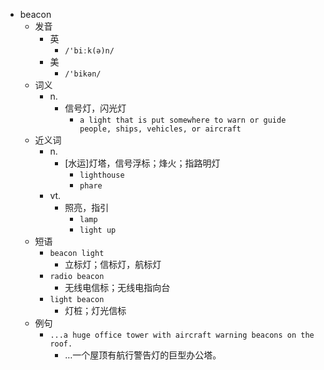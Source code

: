 - beacon
  - 发音
    - 英
      - `/'biːk(ə)n/`
    - 美
      - `/'bikən/`
  - 词义
    - n.
      - 信号灯，闪光灯
        - `a light that is put somewhere to warn or guide people, ships, vehicles, or aircraft`
  - 近义词
    - n.
      - [水运]灯塔，信号浮标；烽火；指路明灯
        - `lighthouse`
        - `phare`
    - vt.
      - 照亮，指引
        - `lamp`
        - `light up`
  - 短语
    - `beacon light`
      - 立标灯；信标灯，航标灯 
    - `radio beacon`
      - 无线电信标；无线电指向台 
    - `light beacon`
      - 灯桩；灯光信标 
  - 例句
    - `...a huge office tower with aircraft warning beacons on the roof.`
      - …一个屋顶有航行警告灯的巨型办公塔。

